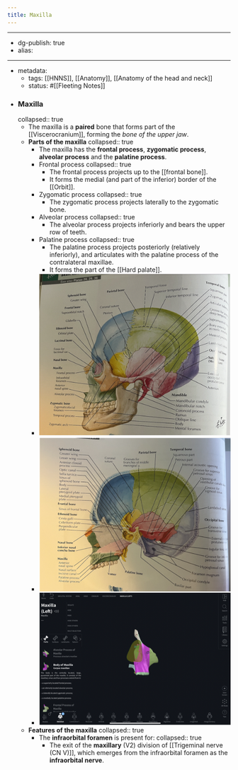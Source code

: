 ```yaml
---
title: Maxilla
---
```


- --
- dg-publish: true
- alias:
- --
- metadata:
	- tags: [[HNNS]], [[Anatomy]], [[Anatomy of the head and neck]]
	- status: #[[Fleeting Notes]]
- ### Maxilla
  collapsed:: true
	- The maxilla is a **paired** bone that forms part of the [[Viscerocranium]], forming the *bone of the upper jaw*.
	- **Parts of the maxilla**
	  collapsed:: true
		- The maxilla has the **frontal process**, **zygomatic process**, **alveolar process** and the **palatine process**.
		- Frontal process
		  collapsed:: true
			- The frontal process projects up to the [[frontal bone]].
			- It forms the medial (and part of the inferior) border of the [[Orbit]].
		- Zygomatic process
		  collapsed:: true
			- The zygomatic process projects laterally to the zygomatic bone.
		- Alveolar process
		  collapsed:: true
			- The alveolar process projects inferiorly and bears the upper row of teeth.
		- Palatine process
		  collapsed:: true
			- The palatine process projects posteriorly (relatively inferiorly), and articulates with the palatine process of the contralateral maxillae.
			- It forms the part of the [[Hard palate]].
		- ![image.png](../assets/image_1673788206402_0.png)
		- ![image.png](../assets/image_1673788230230_0.png)
		- ![image.png](../assets/image_1673788250615_0.png)
	- **Features of the maxilla**
	  collapsed:: true
		- The **infraorbital foramen** is present for:
		  collapsed:: true
			- The exit of the **maxillary** (V2) division of [[Trigeminal nerve (CN V)]], which emerges from the infraorbital foramen as the **infraorbital nerve**.